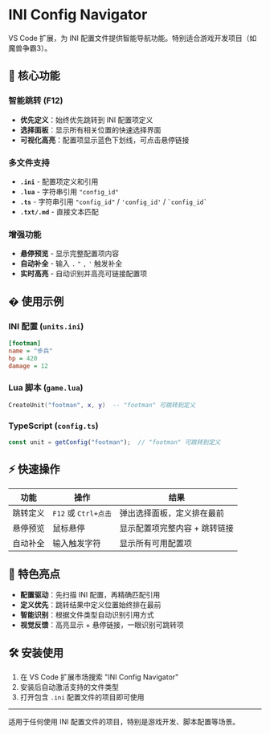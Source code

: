 # INI Config Navigator

VS Code 扩展，为 INI 配置文件提供智能导航功能。特别适合游戏开发项目（如魔兽争霸3）。

## 🚀 核心功能

### 智能跳转 (F12)
- **优先定义**：始终优先跳转到 INI 配置项定义
- **选择面板**：显示所有相关位置的快速选择界面
- **可视化高亮**：配置项显示蓝色下划线，可点击悬停链接

### 多文件支持
- **`.ini`** - 配置项定义和引用
- **`.lua`** - 字符串引用 `"config_id"`
- **`.ts`** - 字符串引用 `"config_id"` / `'config_id'` / `` `config_id` ``
- **`.txt/.md`** - 直接文本匹配

### 增强功能
- **悬停预览** - 显示完整配置项内容
- **自动补全** - 输入 `.` `"` `,` `'` 触发补全
- **实时高亮** - 自动识别并高亮可链接配置项

## � 使用示例

### INI 配置 (`units.ini`)
```ini
[footman]
name = "步兵"
hp = 420
damage = 12
```

### Lua 脚本 (`game.lua`)
```lua
CreateUnit("footman", x, y)  -- "footman" 可跳转到定义
```

### TypeScript (`config.ts`)
```typescript
const unit = getConfig("footman");  // "footman" 可跳转到定义
```

## ⚡ 快速操作

| 功能 | 操作 | 结果 |
|------|------|------|
| 跳转定义 | `F12` 或 `Ctrl+点击` | 弹出选择面板，定义排在最前 |
| 悬停预览 | 鼠标悬停 | 显示配置项完整内容 + 跳转链接 |
| 自动补全 | 输入触发字符 | 显示所有可用配置项 |

## 🎯 特色亮点

- **配置驱动**：先扫描 INI 配置，再精确匹配引用
- **定义优先**：跳转结果中定义位置始终排在最前
- **智能识别**：根据文件类型自动识别引用方式
- **视觉反馈**：高亮显示 + 悬停链接，一眼识别可跳转项

## 🛠️ 安装使用

1. 在 VS Code 扩展市场搜索 "INI Config Navigator"
2. 安装后自动激活支持的文件类型
3. 打开包含 `.ini` 配置文件的项目即可使用

---

适用于任何使用 INI 配置文件的项目，特别是游戏开发、脚本配置等场景。
